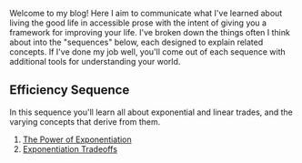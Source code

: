 Welcome to my blog! Here I aim to communicate what I've learned about living the good life in accessible prose with the intent of giving you a framework for improving your life. I've broken down the things often I think about into the "sequences" below, each designed to explain related concepts. If I've done my job well, you'll come out of each sequence with additional tools for understanding your world.

Efficiency Sequence
-------------------
In this sequence you'll learn all about exponential and linear trades, and the varying concepts that derive from them.

1. [The Power of Exponentiation](efficiency-sequence/power-of-exponentiation.md)
2. [Exponentiation Tradeoffs](efficiency-sequence/exponentiation-tradeoffs.md)
